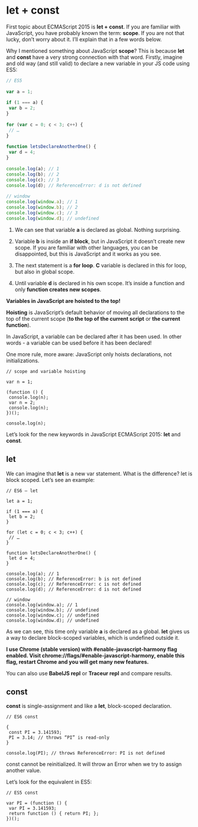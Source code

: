 # let + const

First topic about ECMAScript 2015 is **let + const**. If you are familiar with JavaScript, you have probably known the term: **scope**. If you are not that lucky, don’t worry about it. I’ll explain that in a few words below.

Why I mentioned something about JavaScript **scope**? This is because **let** and **const** have a very strong connection with that word. Firstly, imagine and old way (and still valid) to declare a new variable in your JS code using ES5:

```javascript
// ES5
 
var a = 1;
 
if (1 === a) {
 var b = 2; 
}
 
for (var c = 0; c < 3; c++) {
 // …
}
 
function letsDeclareAnotherOne() {
 var d = 4;
}
 
console.log(a); // 1
console.log(b); // 2
console.log(c); // 3
console.log(d); // ReferenceError: d is not defined
 
// window
console.log(window.a); // 1
console.log(window.b); // 2
console.log(window.c); // 3
console.log(window.d); // undefined
```

1. We can see that variable **a** is declared as global. Nothing surprising.

2. Variable **b** is inside an **if block**, but in JavaScript it doesn’t create new scope. If you are familiar with other languages, you can be disappointed, but this is JavaScript and it works as you see.

3. The next statement is a **for loop**. **C** variable is declared in this for loop, but also in global scope.

4. Until variable **d** is declared in his own scope. It’s inside a function and only **function creates new scopes**.

**Variables in JavaScript are hoisted to the top!**

**Hoisting** is JavaScript’s default behavior of moving all declarations to the top of the current scope (**to the top of the current script** or **the current function**).

In JavaScript, a variable can be declared after it has been used. In other words - a variable can be used before it has been declared!

One more rule, more aware: JavaScript only hoists declarations, not initializations.

```
// scope and variable hoisting
 
var n = 1;
 
(function () {
 console.log(n);
 var n = 2;
 console.log(n);
})();
 
console.log(n);
```

Let’s look for the new keywords in JavaScript ECMAScript 2015: **let** and **const**.

## let

We can imagine that **let** is a new var statement. What is the difference? let is block scoped. Let’s see an example:

```
// ES6 — let
 
let a = 1;
 
if (1 === a) {
 let b = 2; 
}
 
for (let c = 0; c < 3; c++) {
 // …
}
 
function letsDeclareAnotherOne() {
 let d = 4;
}
 
console.log(a); // 1
console.log(b); // ReferenceError: b is not defined
console.log(c); // ReferenceError: c is not defined
console.log(d); // ReferenceError: d is not defined
 
// window
console.log(window.a); // 1
console.log(window.b); // undefined
console.log(window.c); // undefined
console.log(window.d); // undefined
```

As we can see, this time only variable **a** is declared as a global. **let** gives us a way to declare block-scoped variables, which is undefined outside it.

**I use Chrome (stable version) with #enable-javascript-harmony flag enabled. Visit chrome://flags/#enable-javascript-harmony, enable this flag, restart Chrome and you will get many new features.**

You can also use **BabelJS repl** or **Traceur repl** and compare results.

## const

**const** is single-assignment and like a **let**, block-scoped declaration.

```
// ES6 const
 
{
 const PI = 3.141593;
 PI = 3.14; // throws “PI” is read-only
}
 
console.log(PI); // throws ReferenceError: PI is not defined
```

const cannot be reinitialized. It will throw an Error when we try to assign another value.

Let’s look for the equivalent in ES5:

```
// ES5 const
 
var PI = (function () {
 var PI = 3.141593;
 return function () { return PI; };
})();
```

